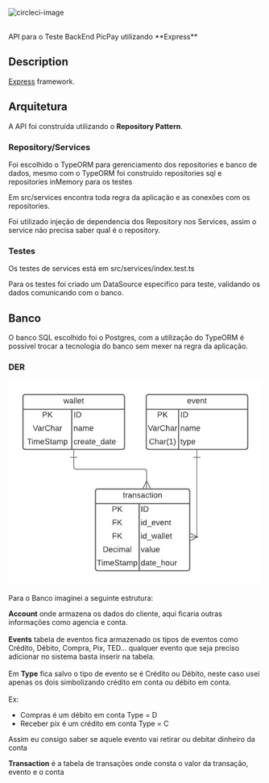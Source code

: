 

![circleci-image](https://cdn-www.infobip.com/wp-content/uploads/2022/02/08143049/picpay-logo2.png)

<br />
API para o Teste BackEnd PicPay utilizando **Express** 
   
  <!--[![Backers on Open Collective](https://opencollective.com/nest/backers/badge.svg)](https://opencollective.com/nest#backer)
  [![Sponsors on Open Collective](https://opencollective.com/nest/sponsors/badge.svg)](https://opencollective.com/nest#sponsor)-->

## Description

[Express](https://expressjs.com/pt-br/) framework.


## Arquitetura

A API foi construída utilizando o <b>Repository Pattern</b>.

### Repository/Services
Foi escolhido o TypeORM para gerenciamento dos repositories e banco de dados,  mesmo com o TypeORM foi construido repositories sql e repositories inMemory para os testes

Em src/services encontra toda regra da aplicação e as conexões com os repositories.

Foi utilizado injeção de dependencia dos Repository nos Services, assim o service não precisa saber qual é o repository.

### Testes
Os testes de services está em src/services/index.test.ts 

Para os testes foi criado um DataSource especifico para teste, validando os dados comunicando com o banco.
 

## Banco
O banco SQL escolhido foi o Postgres, com a utilização do TypeORM é possível trocar a tecnologia do banco sem mexer na regra da aplicação.

### DER
![DER](./DER-PicPay.png)

Para o Banco imaginei a seguinte estrutura:

**Account** onde armazena os dados do cliente, aqui ficaria outras informações como agencia e conta.<br /><br />
**Events** tabela de eventos fica armazenado os tipos de eventos como Crédito, Débito, Compra, Pix, TED... qualquer evento que seja preciso adicionar no sistema basta inserir na tabela. <br /><br />
Em **Type** fica salvo o tipo de evento se é Crédito ou Débito, neste caso usei apenas os dois simbolizando crédito em conta ou débito em conta.
<br /><br />Ex: 
- Compras é um débito em conta Type = D
- Receber pix é um crédito em conta Type = C

Assim eu consigo saber se aquele evento vai retirar ou debitar dinheiro da conta

**Transaction** é a tabela de transações onde consta o valor da transação, evento e o conta


